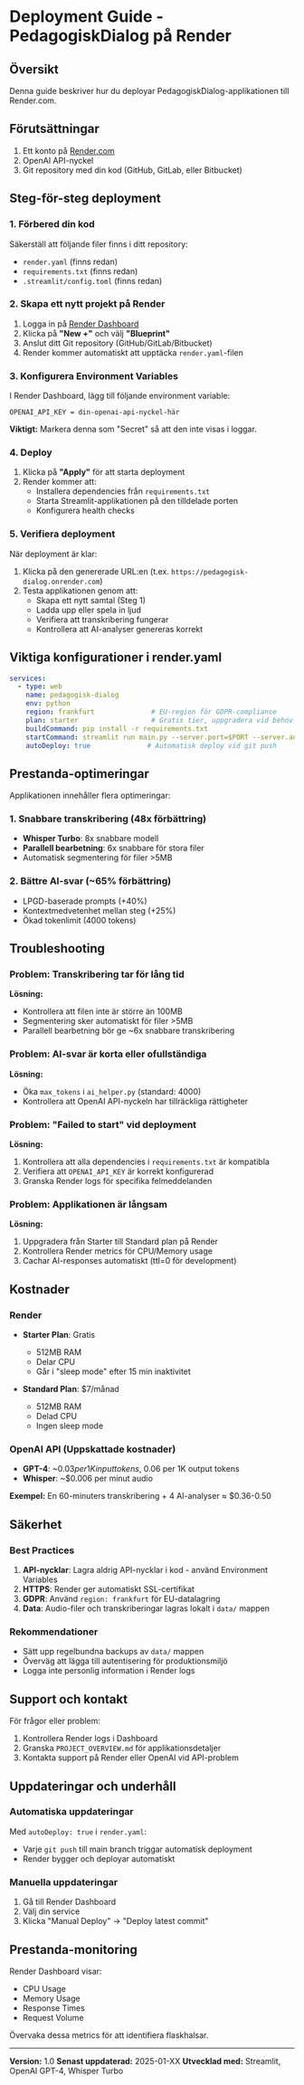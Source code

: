 # Deployment Guide - PedagogiskDialog på Render

## Översikt
Denna guide beskriver hur du deployar PedagogiskDialog-applikationen till Render.com.

## Förutsättningar
1. Ett konto på [Render.com](https://render.com)
2. OpenAI API-nyckel
3. Git repository med din kod (GitHub, GitLab, eller Bitbucket)

## Steg-för-steg deployment

### 1. Förbered din kod
Säkerställ att följande filer finns i ditt repository:
- `render.yaml` (finns redan)
- `requirements.txt` (finns redan)
- `.streamlit/config.toml` (finns redan)

### 2. Skapa ett nytt projekt på Render

1. Logga in på [Render Dashboard](https://dashboard.render.com)
2. Klicka på **"New +"** och välj **"Blueprint"**
3. Anslut ditt Git repository (GitHub/GitLab/Bitbucket)
4. Render kommer automatiskt att upptäcka `render.yaml`-filen

### 3. Konfigurera Environment Variables

I Render Dashboard, lägg till följande environment variable:

```
OPENAI_API_KEY = din-openai-api-nyckel-här
```

**Viktigt:** Markera denna som "Secret" så att den inte visas i loggar.

### 4. Deploy

1. Klicka på **"Apply"** för att starta deployment
2. Render kommer att:
   - Installera dependencies från `requirements.txt`
   - Starta Streamlit-applikationen på den tilldelade porten
   - Konfigurera health checks

### 5. Verifiera deployment

När deployment är klar:
1. Klicka på den genererade URL:en (t.ex. `https://pedagogisk-dialog.onrender.com`)
2. Testa applikationen genom att:
   - Skapa ett nytt samtal (Steg 1)
   - Ladda upp eller spela in ljud
   - Verifiera att transkribering fungerar
   - Kontrollera att AI-analyser genereras korrekt

## Viktiga konfigurationer i render.yaml

```yaml
services:
  - type: web
    name: pedagogisk-dialog
    env: python
    region: frankfurt              # EU-region för GDPR-compliance
    plan: starter                  # Gratis tier, uppgradera vid behov
    buildCommand: pip install -r requirements.txt
    startCommand: streamlit run main.py --server.port=$PORT --server.address=0.0.0.0 --server.headless=true
    autoDeploy: true              # Automatisk deploy vid git push
```

## Prestanda-optimeringar

Applikationen innehåller flera optimeringar:

### 1. Snabbare transkribering (48x förbättring)
- **Whisper Turbo**: 8x snabbare modell
- **Parallell bearbetning**: 6x snabbare för stora filer
- Automatisk segmentering för filer >5MB

### 2. Bättre AI-svar (~65% förbättring)
- LPGD-baserade prompts (+40%)
- Kontextmedvetenhet mellan steg (+25%)
- Ökad tokenlimit (4000 tokens)

## Troubleshooting

### Problem: Transkribering tar för lång tid
**Lösning:**
- Kontrollera att filen inte är större än 100MB
- Segmentering sker automatiskt för filer >5MB
- Parallell bearbetning bör ge ~6x snabbare transkribering

### Problem: AI-svar är korta eller ofullständiga
**Lösning:**
- Öka `max_tokens` i `ai_helper.py` (standard: 4000)
- Kontrollera att OpenAI API-nyckeln har tillräckliga rättigheter

### Problem: "Failed to start" vid deployment
**Lösning:**
1. Kontrollera att alla dependencies i `requirements.txt` är kompatibla
2. Verifiera att `OPENAI_API_KEY` är korrekt konfigurerad
3. Granska Render logs för specifika felmeddelanden

### Problem: Applikationen är långsam
**Lösning:**
1. Uppgradera från Starter till Standard plan på Render
2. Kontrollera Render metrics för CPU/Memory usage
3. Cachar AI-responses automatiskt (ttl=0 för development)

## Kostnader

### Render
- **Starter Plan**: Gratis
  - 512MB RAM
  - Delar CPU
  - Går i "sleep mode" efter 15 min inaktivitet

- **Standard Plan**: $7/månad
  - 512MB RAM
  - Delad CPU
  - Ingen sleep mode

### OpenAI API (Uppskattade kostnader)
- **GPT-4**: ~$0.03 per 1K input tokens, ~$0.06 per 1K output tokens
- **Whisper**: ~$0.006 per minut audio

**Exempel:** En 60-minuters transkribering + 4 AI-analyser ≈ $0.36-0.50

## Säkerhet

### Best Practices
1. **API-nycklar**: Lagra aldrig API-nycklar i kod - använd Environment Variables
2. **HTTPS**: Render ger automatiskt SSL-certifikat
3. **GDPR**: Använd `region: frankfurt` för EU-datalagring
4. **Data**: Audio-filer och transkriberingar lagras lokalt i `data/` mappen

### Rekommendationer
- Sätt upp regelbundna backups av `data/` mappen
- Överväg att lägga till autentisering för produktionsmiljö
- Logga inte personlig information i Render logs

## Support och kontakt

För frågor eller problem:
1. Kontrollera Render logs i Dashboard
2. Granska `PROJECT_OVERVIEW.md` för applikationsdetaljer
3. Kontakta support på Render eller OpenAI vid API-problem

## Uppdateringar och underhåll

### Automatiska uppdateringar
Med `autoDeploy: true` i `render.yaml`:
- Varje `git push` till main branch triggar automatisk deployment
- Render bygger och deployar automatiskt

### Manuella uppdateringar
1. Gå till Render Dashboard
2. Välj din service
3. Klicka "Manual Deploy" → "Deploy latest commit"

## Prestanda-monitoring

Render Dashboard visar:
- CPU Usage
- Memory Usage
- Response Times
- Request Volume

Övervaka dessa metrics för att identifiera flaskhalsar.

---

**Version:** 1.0
**Senast uppdaterad:** 2025-01-XX
**Utvecklad med:** Streamlit, OpenAI GPT-4, Whisper Turbo
